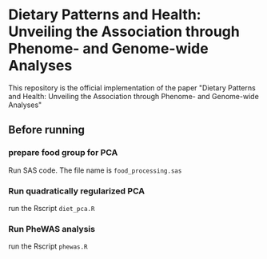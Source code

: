# Dietary Patterns and Health: Unveiling the Association through Phenome- and Genome-wide Analyses

This repository is the official implementation of the paper "Dietary Patterns and Health: Unveiling the Association through Phenome- and Genome-wide Analyses"

## Before running
### prepare food group for PCA

Run SAS code.
The file name is `food_processing.sas`

### Run quadratically regularized PCA
run the Rscript `diet_pca.R`

### Run PheWAS analysis
run the Rscript `phewas.R`

